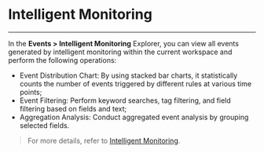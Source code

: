 # Intelligent Monitoring
---


In the **Events > Intelligent Monitoring** Explorer, you can view all events generated by intelligent monitoring within the current workspace and perform the following operations:

- Event Distribution Chart: By using stacked bar charts, it statistically counts the number of events triggered by different rules at various time points;
- Event Filtering: Perform keyword searches, tag filtering, and field filtering based on fields and text;
- Aggregation Analysis: Conduct aggregated event analysis by grouping selected fields.

> For more details, refer to [Intelligent Monitoring](../monitoring/intelligent-monitoring/index.md).